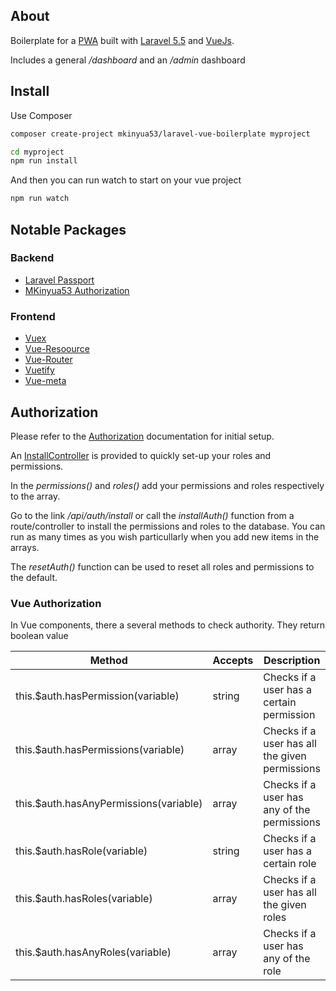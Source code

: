 ## About

Boilerplate for a [PWA](https://web.dev/progressive-web-apps/) built with [Laravel 5.5](https://laravel.com/docs/5.5) and [VueJs](https://vuejs.org/v2/guide).

Includes a general */dashboard* and an */admin* dashboard

## Install
Use Composer
```bash
composer create-project mkinyua53/laravel-vue-boilerplate myproject
```
```bash
cd myproject
npm run install
```
And then you can run watch to start on your vue project
```bash
npm run watch
```

## Notable Packages
### Backend
- [Laravel Passport](https://laravel.com/docs/5.5/passport)
- [MKinyua53 Authorization](https://github.com/MKinyua53/authorization)

### Frontend
- [Vuex](https://vuex.vuejs.org/guide/)
- [Vue-Resoource](https://github.com/pagekit/vue-resource)
- [Vue-Router](https://router.vuejs.org/guide/)
- [Vuetify](https://v1.vuetifyjs.com/en/getting-started/quick-start)
- [Vue-meta](https://vue-meta.nuxtjs.org/guide/)

## Authorization
Please refer to the [Authorization](https://github.com/MKinyua53/authorization) documentation for initial setup.

An [InstallController](app/Http/Controllers/InstallController.php) is provided to quickly set-up your roles and permissions.

In the _permissions()_ and _roles()_ add your permissions and roles respectively to the array.

Go to the link */api/auth/install* or call the _installAuth()_ function from a route/controller to install the permissions and roles to the database. You can run as many times as you wish particullarly when you add new items in the arrays.

The _resetAuth()_ function can be used to reset all roles and permissions to the default.

### Vue Authorization
In Vue components, there a several methods to check authority. They return boolean value

| Method | Accepts | Description |
| --- | --- | ---|
| this.$auth.hasPermission(variable) | string | Checks if a user has a certain permission |
| this.$auth.hasPermissions(variable) | array | Checks if a user has all the given permissions |
| this.$auth.hasAnyPermissions(variable) | array | Checks if a user has any of the permissions |
| this.$auth.hasRole(variable) | string | Checks if a user has a certain role |
| this.$auth.hasRoles(variable) | array | Checks if a user has all the given roles |
| this.$auth.hasAnyRoles(variable) | array | Checks if a user has any of the role |
